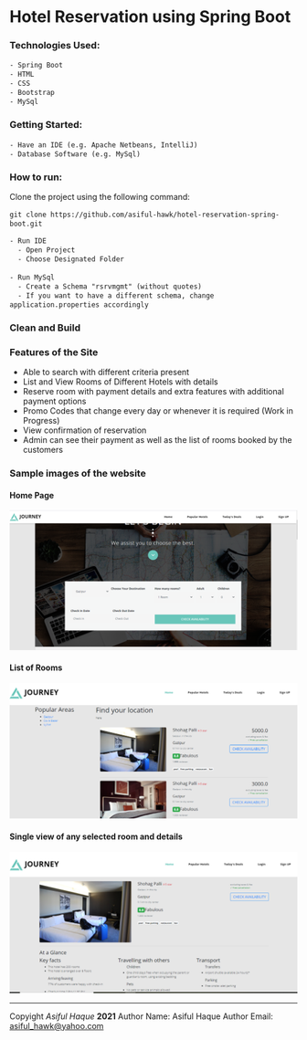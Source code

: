 # Hotel Reservation using Spring Boot

### Technologies Used:
    - Spring Boot
    - HTML
    - CSS
    - Bootstrap
    - MySql

### Getting Started:
    - Have an IDE (e.g. Apache Netbeans, IntelliJ)
    - Database Software (e.g. MySql)
  
### How to run:

Clone the project using the following command:

```
git clone https://github.com/asiful-hawk/hotel-reservation-spring-boot.git
```

    - Run IDE
      - Open Project
      - Choose Designated Folder
    
    - Run MySql
      - Create a Schema "rsrvmgmt" (without quotes)
      - If you want to have a different schema, change application.properties accordingly

### Clean and Build

### Features of the Site
  - Able to search with different criteria present
  - List and View Rooms of Different Hotels with details
  - Reserve room with payment details and extra features with additional payment options
  - Promo Codes that change every day or whenever it is required (Work in Progress)
  - View confirmation of reservation
  - Admin can see their payment as well as the list of rooms booked by the customers

### Sample images of the website

#### Home Page
![Home](Project%20Screenshots/Home.PNG "Home Page")
#### List of Rooms
![List](Project%20Screenshots/List.PNG "List Page")
#### Single view of any selected room and details
![Room](Project%20Screenshots/room.PNG "Room Page")


___
Copyight _Asiful Haque_ **2021**
Author Name: Asiful Haque
Author Email: asiful_hawk@yahoo.com
